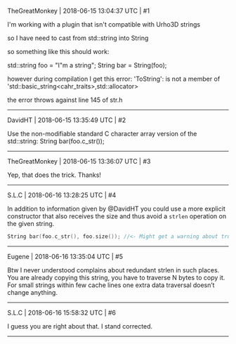 TheGreatMonkey | 2018-06-15 13:04:37 UTC | #1

I'm working with a plugin that isn't compatible with Urho3D strings

so I have need to cast from std::string into String

so something like this should work:

std::string foo = "I"m a string";
String bar = String(foo);

however during compilation I get this error:
'ToString': is not a member of 'std::basic_string<cahr_traits>,std::allocator<char>>

the error throws against line 145 of str.h

-------------------------

DavidHT | 2018-06-15 13:35:49 UTC | #2

Use the non-modifiable standard C character array version of the std::string:
String bar(foo.c_str());

-------------------------

TheGreatMonkey | 2018-06-15 13:36:07 UTC | #3

Yep, that does the trick. Thanks!

-------------------------

S.L.C | 2018-06-16 13:28:25 UTC | #4

In addition to information given by @DavidHT you could use a more explicit constructor that also receives the size and thus avoid a `strlen` operation on the given string.
```cpp
String bar(foo.c_str(), foo.size()); //<- Might get a warning about truncated integer types on x64 since std::string::size yields a size_t value and Urho3D::String uses unsigned int. Just a heads up.
```

-------------------------

Eugene | 2018-06-16 13:35:04 UTC | #5

Btw I never understood complains about redundant strlen in such places. 
You are already copying this string, you have to traverse N bytes to copy it. For small strings within few cache lines one extra data traversal doesn’t change anything.

-------------------------

S.L.C | 2018-06-16 15:58:32 UTC | #6

I guess you are right about that. I stand corrected.

-------------------------

